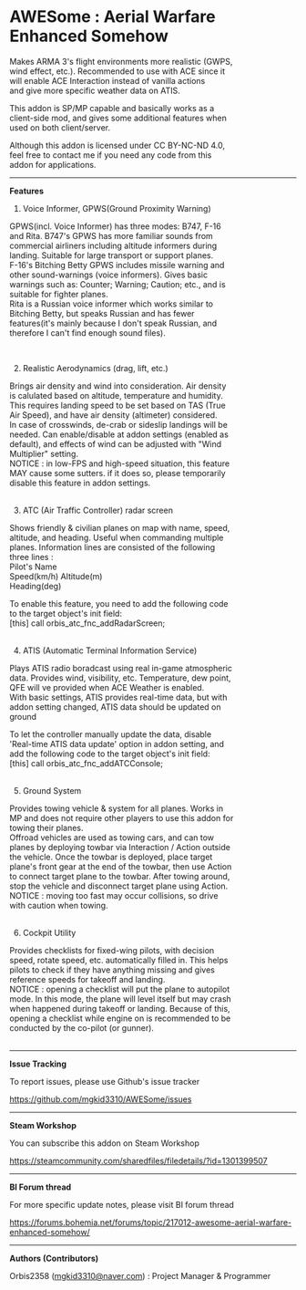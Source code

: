# AWESome : Aerial Warfare Enhanced Somehow  

Makes ARMA 3's flight environments more realistic (GWPS,  
wind effect, etc.). Recommended to use with ACE since it  
will enable ACE Interaction instead of vanilla actions  
and give more specific weather data on ATIS.  

This addon is SP/MP capable and basically works as a  
client-side mod, and gives some additional features when  
used on both client/server.  

Although this addon is licensed under CC BY-NC-ND 4.0,  
feel free to contact me if you need any code from this  
addon for applications.  

----------------

**Features**  

1. Voice Informer, GPWS(Ground Proximity Warning)  

GPWS(incl. Voice Informer) has three modes: B747, F-16  
and Rita. B747's GPWS has more familiar sounds from  
commercial airliners including altitude informers during  
landing. Suitable for large transport or support planes.  
F-16's Bitching Betty GPWS includes missile warning and  
other sound-warnings (voice informers). Gives basic  
warnings such as: Counter; Warning; Caution; etc., and is  
suitable for fighter planes.  
Rita is a Russian voice informer which works similar to  
Bitching Betty, but speaks Russian and has fewer  
features(it's mainly because I don't speak Russian, and  
therefore I can't find enough sound files).  

&nbsp;

2. Realistic Aerodynamics (drag, lift, etc.)  

Brings air density and wind into consideration. Air density  
is calulated based on altitude, temperature and humidity.  
This requires landing speed to be set based on TAS (True  
Air Speed), and have air density (altimeter) considered.  
In case of crosswinds, de-crab or sideslip landings will be  
needed. Can enable/disable at addon settings (enabled as  
default), and effects of wind can be adjusted with "Wind  
Multiplier" setting.  
NOTICE : in low-FPS and high-speed situation, this feature  
MAY cause some sutters. if it does so, please temporarily  
disable this feature in addon settings.  
&nbsp;

3. ATC (Air Traffic Controller) radar screen  

Shows friendly & civilian planes on map with name, speed,  
altitude, and heading. Useful when commanding multiple  
planes. Information lines are consisted of the following  
three lines :  
Pilot's Name  
Speed(km/h) Altitude(m)  
Heading(deg)  

To enable this feature, you need to add the following code  
to the target object's init field:  
[this] call orbis_atc_fnc_addRadarScreen;  
&nbsp;

4. ATIS (Automatic Terminal Information Service)  

Plays ATIS radio boradcast using real in-game atmospheric  
data. Provides wind, visibility, etc. Temperature, dew point,  
QFE will ve provided when ACE Weather is enabled.  
With basic settings, ATIS provides real-time data, but with  
addon setting changed, ATIS data should be updated on  
ground  

To let the controller manually update the data, disable  
'Real-time ATIS data update' option in addon setting, and  
add the following code to the target object's init field:  
[this] call orbis_atc_fnc_addATCConsole;  
&nbsp;

5. Ground System  

Provides towing vehicle & system for all planes. Works in  
MP and does not require other players to use this addon for  
towing their planes.  
Offroad vehicles are used as towing cars, and can tow  
planes by deploying towbar via Interaction / Action outside  
the vehicle. Once the towbar is deployed, place target  
plane's front gear at the end of the towbar, then use Action  
to connect target plane to the towbar. After towing around,  
stop the vehicle and disconnect target plane using Action.  
NOTICE : moving too fast may occur collisions, so drive  
with caution when towing.  
&nbsp;

6. Cockpit Utility  

Provides checklists for fixed-wing pilots, with decision  
speed, rotate speed, etc. automatically filled in. This helps  
pilots to check if they have anything missing and gives  
reference speeds for takeoff and landing.  
NOTICE : opening a checklist will put the plane to autopilot  
mode. In this mode, the plane will level itself but may crash  
when happened during takeoff or landing. Because of this,  
opening a checklist while engine on is recommended to be  
conducted by the co-pilot (or gunner).  
&nbsp;

----------------

**Issue Tracking**  

To report issues, please use Github's issue tracker  

https://github.com/mgkid3310/AWESome/issues  

----------------

**Steam Workshop**  

You can subscribe this addon on Steam Workshop  

https://steamcommunity.com/sharedfiles/filedetails/?id=1301399507  

----------------

**BI Forum thread**  

For more specific update notes, please visit BI forum thread  

https://forums.bohemia.net/forums/topic/217012-awesome-aerial-warfare-enhanced-somehow/  

----------------

**Authors (Contributors)**  

Orbis2358 (mgkid3310@naver.com) : Project Manager & Programmer  

